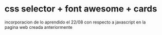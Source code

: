# css selector + font awesome + cards
incorporacion de lo aprendido el 22/08 con respecto a javascript en la pagina web creada anteriormente
